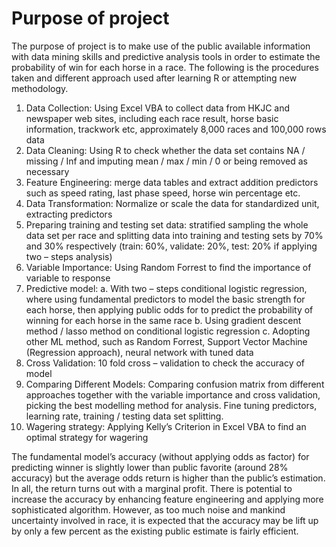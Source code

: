 # Purpose of project
The purpose of project is to make use of the public available information with data mining skills and predictive analysis tools in order to estimate the probability of win for each horse in a race.  The following is the procedures taken and different approach used after learning R or attempting new methodology.
1.	Data Collection: Using Excel VBA to collect data from HKJC and newspaper web sites, including each race result, horse basic information, trackwork etc, approximately 8,000 races and 100,000 rows data
2.	Data Cleaning: Using R to check whether the data set contains NA / missing / Inf and imputing mean / max / min / 0 or being removed as necessary
3.	Feature Engineering: merge data tables and extract addition predictors such as speed rating, last phase speed, horse win percentage etc.
4.	Data Transformation: Normalize or scale the data for standardized unit, extracting predictors
5.	Preparing training and testing set data: stratified sampling the whole data set per race and splitting data into training and testing sets by 70% and 30% respectively (train: 60%, validate: 20%, test: 20% if applying two – steps analysis)
6.	Variable Importance:  Using Random Forrest to find the importance of variable to response
7.	Predictive model: 
a.  With two – steps conditional logistic regression, where using fundamental predictors to model the basic strength for each horse, then applying public odds for  to predict the probability of winning for each horse in the same race
b.	Using gradient descent method / lasso method on conditional logistic regression
c.  Adopting other ML method, such as Random Forrest, Support Vector Machine (Regression approach), neural network with tuned data
8.	Cross Validation: 10 fold cross – validation to check the accuracy of model
9.	Comparing Different Models: Comparing confusion matrix from different approaches together with the variable importance and cross validation, picking the best modelling method for analysis.  Fine tuning predictors, learning rate, training / testing data set splitting.
10.	Wagering strategy: Applying Kelly’s Criterion in Excel VBA to find an optimal strategy for wagering

The fundamental model’s accuracy (without applying odds as factor) for predicting winner is slightly lower than public favorite (around 28% accuracy) but the average odds return is higher than the public’s estimation.  In all, the return turns out with a marginal profit.  There is potential to increase the accuracy by enhancing feature engineering and applying more sophisticated algorithm.  However, as too much noise and mankind uncertainty involved in race, it is expected that the accuracy may be lift up by only a few percent as the existing public estimate is fairly efficient.
